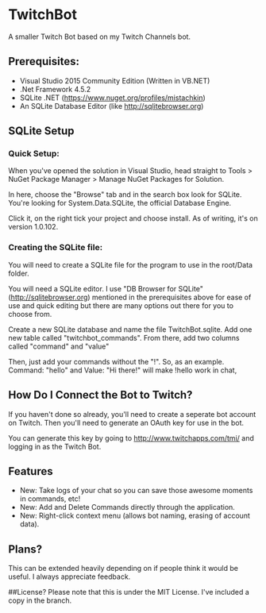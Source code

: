 # TwitchBot
A smaller Twitch Bot based on my Twitch Channels bot.

## Prerequisites:
- Visual Studio 2015 Community Edition (Written in VB.NET)
- .Net Framework 4.5.2
- SQLite .NET (https://www.nuget.org/profiles/mistachkin)
- An SQLite Database Editor (like http://sqlitebrowser.org)

## SQLite Setup

### Quick Setup:
When you've opened the solution in Visual Studio, head straight to Tools > NuGet Package Manager > Manage NuGet Packages for Solution.

In here, choose the "Browse" tab and in the search box look for SQLite. You're looking for System.Data.SQLite, the official Database Engine.

Click it, on the right tick your project and choose install. As of writing, it's on version 1.0.102.

### Creating the SQLite file:
You will need to create a SQLite file for the program to use in the root/Data folder.

You will need a SQLite editor. I use "DB Browser for SQLite" (http://sqlitebrowser.org) mentioned in the prerequisites above for ease of use and quick editing but there are many options out there for you to choose from.

Create a new SQLite database and name the file TwitchBot.sqlite. Add one new table called "twitchbot_commands". From there, add two columns called "command"
and "value"

Then, just add your commands without the "!". So, as an example. Command: "hello" and Value: "Hi there!" will make !hello work
in chat,

## How Do I Connect the Bot to Twitch?
If you haven't done so already, you'll need to create a seperate bot account on Twitch. Then you'll need to generate an OAuth key for use in the bot.

You can generate this key by going to http://www.twitchapps.com/tmi/ and logging in as the Twitch Bot.

## Features
- New: Take logs of your chat so you can save those awesome moments in commands, etc!
- New: Add and Delete Commands directly through the application.
- New: Right-click context menu (allows bot naming, erasing of account data).

## Plans?
This can be extended heavily depending on if people think it would be useful. I always appreciate feedback.

##License?
Please note that this is under the MIT License. I've included a copy in the branch.

